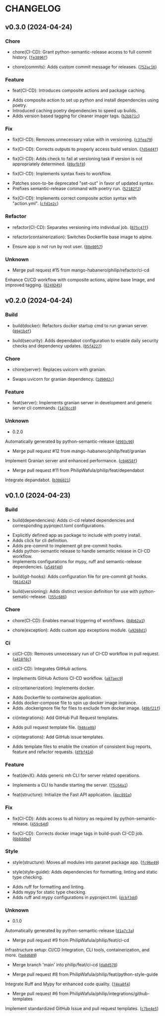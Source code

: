 # CHANGELOG



## v0.3.0 (2024-04-24)

### Chore

* chore(CI-CD): Grant python-semantic-release access to full commit history. ([`fe3896f`](https://github.com/mango-habanero/mango-habanero-be/commit/fe3896f8948598a3f18dfda4a1f7cfa67f5e0be6))

* chore(commits): Adds custom commit message for releases. ([`752ac16`](https://github.com/mango-habanero/mango-habanero-be/commit/752ac164bc356e5fc99d20d4450ccbf1377047bd))

### Feature

* feat(CI-CD): Introduces composite actions and package caching.

- Adds composite action to set up python and install dependencies using
poetry.
- Introduced caching poetry dependencies to speed up builds.
- Adds version based tagging for cleaner imager tags. ([`b2bb71c`](https://github.com/mango-habanero/mango-habanero-be/commit/b2bb71c862ae36c4962be87f0e2566ed32e498d6))

### Fix

* fix(CI-CD): Removes unnecessary value with in versioning. ([`c3fea79`](https://github.com/mango-habanero/mango-habanero-be/commit/c3fea792bde09b1529a2e5adaa278f3df50d9cae))

* fix(CI-CD): Corrects outputs to properly access build version. ([`7d54d47`](https://github.com/mango-habanero/mango-habanero-be/commit/7d54d475f77eba74f94ca56366a35ec334960304))

* fix(CI-CD): Adds check to fail at versioning task if version is not appropriately determined. ([`89afbf8`](https://github.com/mango-habanero/mango-habanero-be/commit/89afbf80e5837029f4206ce14a5d934b6caeec92))

* fix(CI-CD): Implements syntax fixes to workflow.

- Patches soon-to-be deprecated &#34;set-out&#34; in favor of updated syntax.
- Prefixes semantic-release command with poetry run. ([`52182f2`](https://github.com/mango-habanero/mango-habanero-be/commit/52182f2d4b1c53f1109468f014ab3c6801f84e25))

* fix(CI-CD): Implements correct composite action syntax with &#34;action.yml&#34;. ([`cfd1e2c`](https://github.com/mango-habanero/mango-habanero-be/commit/cfd1e2c9c1f1075fc14b7216436ac674b0879352))

### Refactor

* refactor(CI-CD): Separates versioning into individual job. ([`875c47f`](https://github.com/mango-habanero/mango-habanero-be/commit/875c47f11692bfca69d6b21b4457d8915db78582))

* refactor(containerization): Switches Dockerfile base image to alpine.

- Ensure app is not run by root user. ([`88e0057`](https://github.com/mango-habanero/mango-habanero-be/commit/88e0057f727890897a084aaa5139c31cc421b50a))

### Unknown

* Merge pull request #15 from mango-habanero/philip/refactor/ci-cd

Enhance CI/CD workflow with composite actions, alpine base Image, and improved tagging. ([`8249245`](https://github.com/mango-habanero/mango-habanero-be/commit/82492459455b818b9daf1d20cf3fe422c56689ff))


## v0.2.0 (2024-04-24)

### Build

* build(docker): Refactors docker startup cmd to run granian server. ([`8941bdf`](https://github.com/mango-habanero/mango-habanero-be/commit/8941bdf3e2883a6e22ba292ffd582211c81e760b))

* build(security): Adds dependabot configuration to enable daily security checks and dependency updates. ([`05f4227`](https://github.com/mango-habanero/mango-habanero-be/commit/05f42273dd55731e3d746ac28fccbec49ebb6ab3))

### Chore

* chore(server): Replaces uvicorn with granian.

- Swaps uvicorn for granian dependency. ([`1d90d2c`](https://github.com/mango-habanero/mango-habanero-be/commit/1d90d2c19ed187001b08f9378b51887a2deb6b3b))

### Feature

* feat(server): Implements granian server in development and generic server cli commands. ([`1470cc8`](https://github.com/mango-habanero/mango-habanero-be/commit/1470cc80b78fec16697dbd6aaa12cce95176c771))

### Unknown

* 0.2.0

Automatically generated by python-semantic-release ([`d903c90`](https://github.com/mango-habanero/mango-habanero-be/commit/d903c90be14d864790a983a2fbd6545baec17118))

* Merge pull request #12 from mango-habanero/philip/feat/granian

Implement Granian server and enhanced performance. ([`c04658f`](https://github.com/mango-habanero/mango-habanero-be/commit/c04658fcaa3723ddffff23b9afc0a48c01993c7d))

* Merge pull request #11 from PhilipWafula/philip/feat/dependabot

Integrate depandabot. ([`b306021`](https://github.com/mango-habanero/mango-habanero-be/commit/b3060212a703e395141b9cc4bc8a91d105afba93))


## v0.1.0 (2024-04-23)

### Build

* build(dependencies): Adds ci-cd related dependencies and corresponding pyproject.toml configurations.

- Explicitly defined app as package to include with poetry install.
- Adds click for cli definition.
- Adds pre-commit to implement git pre-commit hooks.
- Adds python-semantic release to handle semantic release in CI-CD
workflow.
- Implements configurations for mypy, ruff and semantic-release dependencies. ([`a549f40`](https://github.com/mango-habanero/mango-habanero-be/commit/a549f403897d7594566c9f004d758358e675a653))

* build(git-hooks): Adds configuration file for pre-commit git hooks. ([`961d242`](https://github.com/mango-habanero/mango-habanero-be/commit/961d2426a033badd93b6cc278b66896c5fd8a54c))

* build(versioning): Adds distinct version definition for use with python-sematic-release. ([`355c686`](https://github.com/mango-habanero/mango-habanero-be/commit/355c68627512effee44d8d623a9bd4c1c449fb3c))

### Chore

* chore(CI-CD): Enables manual triggering of workflows. ([`84b62a1`](https://github.com/mango-habanero/mango-habanero-be/commit/84b62a17b1f878062f7de15b4197f0b8ad4746be))

* chore(exception): Adds custom app exceptions module. ([`a9268d1`](https://github.com/mango-habanero/mango-habanero-be/commit/a9268d10b1a4a962cc841d05c652f8f503c4590d))

### Ci

* ci(CI-CD): Removes unnecessary run of CI-CD workflow in pull request. ([`a418f8c`](https://github.com/mango-habanero/mango-habanero-be/commit/a418f8c7624eed9c42ebd5a89c1c7398587d88c4))

* ci(CI-CD): Integrates GitHub actions.

- Implements GitHub Actions CI-CD workflow. ([`a87aec9`](https://github.com/mango-habanero/mango-habanero-be/commit/a87aec90119edd61c65220a0c9e1ae9c732e7dff))

* ci(containerization): Implements docker.

- Adds Dockerfile to containerize application.
- Adds docker-compose file to spin up docker image instance.
- Adds .dockerignore file for files to exclude from docker image. ([`49bf21f`](https://github.com/mango-habanero/mango-habanero-be/commit/49bf21f760590d402e95f352401dc96a33d52532))

* ci(integrations): Add GitHub Pull Request templates.

- Adds pull request template file. ([`946ce8b`](https://github.com/mango-habanero/mango-habanero-be/commit/946ce8b061c3733dae0b2b56eb14dd5340c4a2b2))

* ci(integrations): Add GitHub issue templates.

- Adds template files to enable the creation of consistent bug reports,
feature and refactor requests. ([`dfbf414`](https://github.com/mango-habanero/mango-habanero-be/commit/dfbf41456e72c27dc263b49fbbbafb94e57e4108))

### Feature

* feat(devX): Adds generic mh CLI for server related operations.

- Implements a CLI to handle starting the server. ([`f5c64a1`](https://github.com/mango-habanero/mango-habanero-be/commit/f5c64a1ca7569305cd5cf36b18357ea0e2ea5155))

* feat(structure): Initialize the Fast API application. ([`4ec891e`](https://github.com/mango-habanero/mango-habanero-be/commit/4ec891e8912185056847945231430152e6a7e44f))

### Fix

* fix(CI-CD): Adds access to all history as required by python-semantic-release. ([`459c64d`](https://github.com/mango-habanero/mango-habanero-be/commit/459c64d250b8bf381b2bac614c5a2133af91ba29))

* fix(CI-CD): Corrects docker image tags in build-push CI-CD job. ([`6b8ddbe`](https://github.com/mango-habanero/mango-habanero-be/commit/6b8ddbe4925733929c3daa8bcde0cedb0c552c02))

### Style

* style(structure): Moves all modules into paranet package app. ([`fc96e49`](https://github.com/mango-habanero/mango-habanero-be/commit/fc96e493f0863550c212c64b1fe113b4e8288789))

* style(style-guide): Adds dependencies for formatting, linting and static type checking.

- Adds ruff for formatting and linting.
- Adds mypy for static type checking.
- Adds ruff and mypy configurations in pyproject.tml. ([`dcbf3dd`](https://github.com/mango-habanero/mango-habanero-be/commit/dcbf3dd1a3e5449a899fca72dea160e7b4abe350))

### Unknown

* 0.1.0

Automatically generated by python-semantic-release ([`d1a7c3a`](https://github.com/mango-habanero/mango-habanero-be/commit/d1a7c3a889a246c3470e579ff027c9d43f8631d6))

* Merge pull request #9 from PhilipWafula/philip/feat/ci-cd

Infrastructure setup: CI/CD Integration, CLI tools, containerization, and more. ([`5e8d609`](https://github.com/mango-habanero/mango-habanero-be/commit/5e8d6091948ba8fc813488c43c6ac5cb08ec27e3))

* Merge branch &#39;main&#39; into philip/feat/ci-cd ([`da8d578`](https://github.com/mango-habanero/mango-habanero-be/commit/da8d5789f48474a4182ff5b65858daf87be72450))

* Merge pull request #8 from PhilipWafula/philip/feat/python-style-guide

Integrate Ruff and Mypy for enhanced code quality. ([`74ea0f4`](https://github.com/mango-habanero/mango-habanero-be/commit/74ea0f4037307b2855249c5786d21528af2d22ba))

* Merge pull request #6 from PhilipWafula/philip/integrations/github-templates

Implement standardized GitHub Issue and pull request templates. ([`c7be4e5`](https://github.com/mango-habanero/mango-habanero-be/commit/c7be4e5077642d9b12a82bdd160b037780fc838f))
